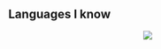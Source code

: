 <h2>Languages I know</h2>
<p align="center">
  <a href="https://skillicons.dev">
    <img src="https://skillicons.dev/icons?i=html,css,js,ts,tailwind,sass,react,vite,nextjs,npm,yarn,bun,c,cpp,blender,bootstrap,codepen,docker,express,figma,firebase,nodejs,git,github,java,python,latex,obsidian" />
  </a>
</p>
